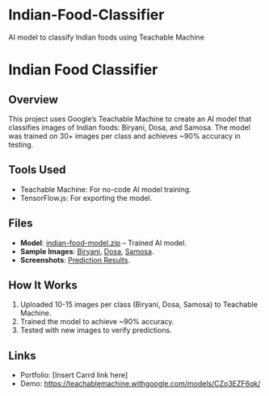 # Indian-Food-Classifier
AI model to classify Indian foods using Teachable Machine
# Indian Food Classifier

## Overview
This project uses Google’s Teachable Machine to create an AI model that classifies images of Indian foods: Biryani, Dosa, and Samosa. The model was trained on 30+ images per class and achieves ~90% accuracy in testing.

## Tools Used
- Teachable Machine: For no-code AI model training.
- TensorFlow.js: For exporting the model.

## Files
- **Model**: [indian-food-model.zip](./model/indian-food-model.zip) – Trained AI model.
- **Sample Images**: [Biryani](./assets/biryani1.jpg), [Dosa](./assets/dosa1.jpg), [Samosa](./assets/samosa1.jpg).
- **Screenshots**: [Prediction Results](./assets/prediction-screenshot.png).

## How It Works
1. Uploaded 10-15 images per class (Biryani, Dosa, Samosa) to Teachable Machine.
2. Trained the model to achieve ~90% accuracy.
3. Tested with new images to verify predictions.

## Links
- Portfolio: [Insert Carrd link here]
- Demo: https://teachablemachine.withgoogle.com/models/CZo3EZF6qk/
